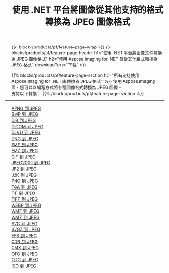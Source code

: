 ﻿---
title: 使用 .NET 平台將圖像從其他支持的格式轉換為 JPEG 圖像格式 
weight: 3920
url: /zh-hant/net/conversion/to/jpeg 
lang: zh-hant
langdirlevel: 2
locales: zh-hans,ja,it,ru,de,es,fr,nl,id,lt,pl,pt,vi,tr,ko,zh-hant,ar,hi,th,sv,cs,uk,he
description: 使用 Aspose.Imaging for .NET 庫可以輕鬆地將其他支持的圖像格式轉換為 JPEG
---

{{< blocks/products/pf/feature-page-wrap >}}
{{< blocks/products/pf/feature-page-header h1="使用 .NET 平台將圖像文件轉換為 JPEG 圖像格式" h2="使用 Aspose.Imaging for .NET 庫從其他格式轉換為 JPEG 格式" downloadText="下載" >}}


{{% blocks/products/pf/feature-page-section  h2="所有支持使用 Aspose.Imaging for .NET 庫轉換為 JPEG 格式" %}}
使用 Aspose.Imaging 庫，您可以以編程方式將各種圖像格式轉換為 JPEG 圖像。
<br/>
支持以下轉換：
{{% /blocks/products/pf/feature-page-section %}}
<div class="container-fluid productfamilypage bg-gray">
    <div class="convertypes bg-gray agp-content section">
        <div class="container">
		<hr style="margin-left:-20px;"/>
		<div class="row other-converters">
		    <div class='col-md-2 other-converter remove-lp remove-rp'><a href="/imaging/zh-hant/net/conversion/apng-to-jpeg" >APNG 到 JPEG</a></div>
<div class='col-md-2 other-converter remove-lp remove-rp'><a href="/imaging/zh-hant/net/conversion/bmp-to-jpeg" >BMP 到 JPEG</a></div>
<div class='col-md-2 other-converter remove-lp remove-rp'><a href="/imaging/zh-hant/net/conversion/dib-to-jpeg" >DIB 到 JPEG</a></div>
<div class='col-md-2 other-converter remove-lp remove-rp'><a href="/imaging/zh-hant/net/conversion/dicom-to-jpeg" >DICOM 到 JPEG</a></div>
<div class='col-md-2 other-converter remove-lp remove-rp'><a href="/imaging/zh-hant/net/conversion/djvu-to-jpeg" >DJVU 到 JPEG</a></div>
<div class='col-md-2 other-converter remove-lp remove-rp'><a href="/imaging/zh-hant/net/conversion/dng-to-jpeg" >DNG 到 JPEG</a></div>
<div class='col-md-2 other-converter remove-lp remove-rp'><a href="/imaging/zh-hant/net/conversion/emf-to-jpeg" >EMF 到 JPEG</a></div>
<div class='col-md-2 other-converter remove-lp remove-rp'><a href="/imaging/zh-hant/net/conversion/emz-to-jpeg" >EMZ 到 JPEG</a></div>
<div class='col-md-2 other-converter remove-lp remove-rp'><a href="/imaging/zh-hant/net/conversion/gif-to-jpeg" >GIF 到 JPEG</a></div>
<div class='col-md-2 other-converter remove-lp remove-rp'><a href="/imaging/zh-hant/net/conversion/jpeg2000-to-jpeg" >JPEG2000 到 JPEG</a></div>
<div class='col-md-2 other-converter remove-lp remove-rp'><a href="/imaging/zh-hant/net/conversion/jp2-to-jpeg" >JP2 到 JPEG</a></div>
<div class='col-md-2 other-converter remove-lp remove-rp'><a href="/imaging/zh-hant/net/conversion/j2k-to-jpeg" >J2K 到 JPEG</a></div>
<div class='col-md-2 other-converter remove-lp remove-rp'><a href="/imaging/zh-hant/net/conversion/png-to-jpeg" >PNG 到 JPEG</a></div>
<div class='col-md-2 other-converter remove-lp remove-rp'><a href="/imaging/zh-hant/net/conversion/tga-to-jpeg" >TGA 到 JPEG</a></div>
<div class='col-md-2 other-converter remove-lp remove-rp'><a href="/imaging/zh-hant/net/conversion/tif-to-jpeg" >TIF 到 JPEG</a></div>
<div class='col-md-2 other-converter remove-lp remove-rp'><a href="/imaging/zh-hant/net/conversion/tiff-to-jpeg" >TIFF 到 JPEG</a></div>
<div class='col-md-2 other-converter remove-lp remove-rp'><a href="/imaging/zh-hant/net/conversion/webp-to-jpeg" >WEBP 到 JPEG</a></div>
<div class='col-md-2 other-converter remove-lp remove-rp'><a href="/imaging/zh-hant/net/conversion/wmf-to-jpeg" >WMF 到 JPEG</a></div>
<div class='col-md-2 other-converter remove-lp remove-rp'><a href="/imaging/zh-hant/net/conversion/wmz-to-jpeg" >WMZ 到 JPEG</a></div>
<div class='col-md-2 other-converter remove-lp remove-rp'><a href="/imaging/zh-hant/net/conversion/svg-to-jpeg" >SVG 到 JPEG</a></div>
<div class='col-md-2 other-converter remove-lp remove-rp'><a href="/imaging/zh-hant/net/conversion/svgz-to-jpeg" >SVGZ 到 JPEG</a></div>
<div class='col-md-2 other-converter remove-lp remove-rp'><a href="/imaging/zh-hant/net/conversion/eps-to-jpeg" >EPS 到 JPEG</a></div>
<div class='col-md-2 other-converter remove-lp remove-rp'><a href="/imaging/zh-hant/net/conversion/cdr-to-jpeg" >CDR 到 JPEG</a></div>
<div class='col-md-2 other-converter remove-lp remove-rp'><a href="/imaging/zh-hant/net/conversion/cmx-to-jpeg" >CMX 到 JPEG</a></div>
<div class='col-md-2 other-converter remove-lp remove-rp'><a href="/imaging/zh-hant/net/conversion/otg-to-jpeg" >OTG 到 JPEG</a></div>
<div class='col-md-2 other-converter remove-lp remove-rp'><a href="/imaging/zh-hant/net/conversion/odg-to-jpeg" >ODG 到 JPEG</a></div>
<div class='col-md-2 other-converter remove-lp remove-rp'><a href="/imaging/zh-hant/net/conversion/ico-to-jpeg" >ICO 到 JPEG</a></div>
                </div>
        </div>
    </div>
</div>
<br/>


